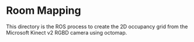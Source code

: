 # Room Mapping

This directory is the ROS process to create the 2D occupancy grid from the Microsoft Kinect v2 RGBD camera using octomap. 